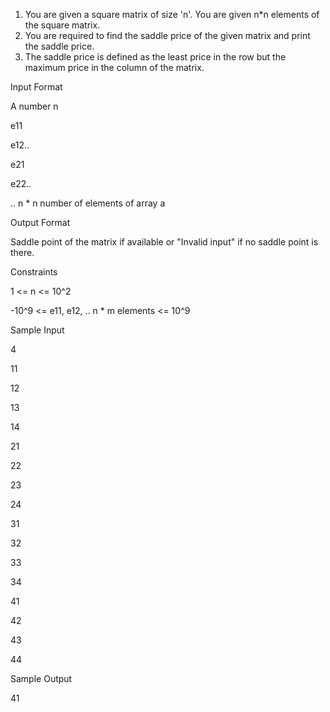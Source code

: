 1. You are given a square matrix of size 'n'. You are given n*n elements of the square matrix.
2. You are required to find the saddle price of the given matrix and print the saddle price.
3. The saddle price is defined as the least price in the row but the maximum price in the column of the matrix.

Input Format

A number n

e11

e12..

e21

e22..

.. n * n number of elements of array a

Output Format

Saddle point of the matrix if available or "Invalid input" if no saddle point is there.

Constraints

1 <= n <= 10^2

-10^9 <= e11, e12, .. n * m elements <= 10^9

Sample Input

4

11

12

13

14

21

22

23

24

31

32

33

34

41

42

43

44

Sample Output

41